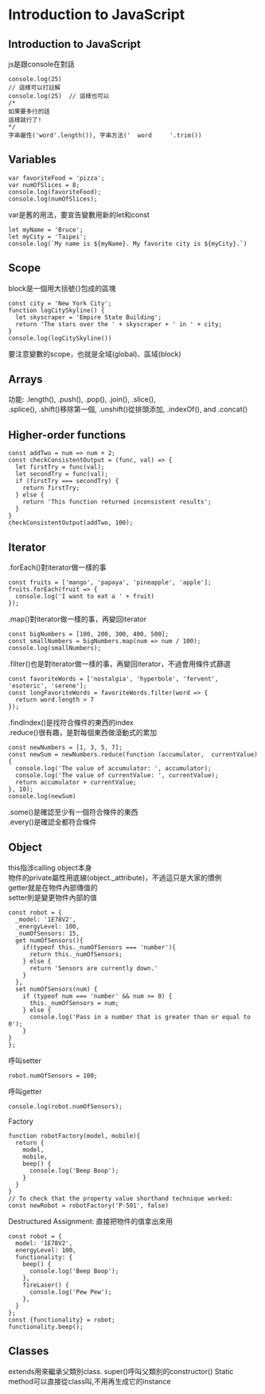 # Introduction to JavaScript
## Introduction to JavaScript
js是跟console在對話
    
    console.log(25)  
    // 這樣可以打註解  
    console.log(25)  // 這樣也可以  
    /*  
    如果要多行的話  
    這樣就行了!  
    */  
    字串屬性('word'.length()), 字串方法('  word     '.trim())  
## Variables
    var favoriteFood = 'pizza';
    var numOfSlices = 8;
    console.log(favoriteFood);
    console.log(numOfSlices);
var是舊的用法，要宣告變數用新的let和const

    let myName = 'Bruce';
    let myCity = 'Taipei';
    console.log(`My name is ${myName}. My favorite city is ${myCity}.`)  
## Scope
block是一個用大括號{}包成的區塊

    const city = 'New York City';
    function logCitySkyline() {
      let skyscraper = 'Empire State Building';
      return 'The stars over the ' + skyscraper + ' in ' + city;
    }
    console.log(logCitySkyline())
要注意變數的scope，也就是全域(global)、區域(block)
## Arrays
功能: .length(), .push(), .pop(), .join(), .slice(),  
.splice(), .shift()移除第一個, .unshift()從排頭添加, .indexOf(), and .concat()
## Higher-order functions
    const addTwo = num => num + 2;
    const checkConsistentOutput = (func, val) => {
      let firstTry = func(val);
      let secondTry = func(val);
      if (firstTry === secondTry) {
        return firstTry;
      } else {
        return 'This function returned inconsistent results';
      } 
    }
    checkConsistentOutput(addTwo, 100);
## Iterator
.forEach()對iterator做一樣的事  

    const fruits = ['mango', 'papaya', 'pineapple', 'apple'];
    fruits.forEach(fruit => {
      console.log('I want to eat a ' + fruit)
    });
.map()對iterator做一樣的事，再變回iterator  

    const bigNumbers = [100, 200, 300, 400, 500];
    const smallNumbers = bigNumbers.map(num => num / 100);
    console.log(smallNumbers);
.filter()也是對iterator做一樣的事，再變回iterator，不過會用條件式篩選  
    
    const favoriteWords = ['nostalgia', 'hyperbole', 'fervent', 'esoteric', 'serene'];
    const longFavoriteWords = favoriteWords.filter(word => {
      return word.length > 7
    });
.findIndex()是找符合條件的東西的index  
.reduce()很有趣，是對每個東西做滾動式的累加  

    const newNumbers = [1, 3, 5, 7];
    const newSum = newNumbers.reduce(function (accumulator,  currentValue){
      console.log('The value of accumulator: ', accumulator);
      console.log('The value of currentValue: ', currentValue);  
      return accumulator + currentValue;
    }, 10);
    console.log(newSum)
.some()是確認至少有一個符合條件的東西  
.every()是確認全都符合條件  
## Object
this指涉calling object本身  
物件的private屬性用底線(object._attribute)，不過這只是大家的慣例  
getter就是在物件內部傳值的  
setter則是變更物件內部的值  

    const robot = {
      _model: '1E78V2',
      _energyLevel: 100,
      _numOfSensors: 15,
      get numOfSensors(){
        if(typeof this._numOfSensors === 'number'){
          return this._numOfSensors;
        } else {
          return 'Sensors are currently down.'
        }
      },
      set numOfSensors(num) {
        if (typeof num === 'number' && num >= 0) {
          this._numOfSensors = num;
        } else {
          console.log('Pass in a number that is greater than or equal to 0');
        }
    }
    };
呼叫setter

    robot.numOfSensors = 100;
呼叫getter

    console.log(robot.numOfSensors);
Factory

    function robotFactory(model, mobile){
      return {
        model,
        mobile,
        beep() {
          console.log('Beep Boop');
        }
      }
    }
    // To check that the property value shorthand technique worked:
    const newRobot = robotFactory('P-501', false)
Destructured Assignment: 直接把物件的值拿出來用

    const robot = {
      model: '1E78V2',
      energyLevel: 100,
      functionality: {
        beep() {
          console.log('Beep Boop');
        },
        fireLaser() {
          console.log('Pew Pew');
        },
      }
    };
    const {functionality} = robot;
    functionality.beep();
## Classes
extends用來繼承父類別class.
super()呼叫父類別的constructor()
Static method可以直接從class叫,不用再生成它的instance
